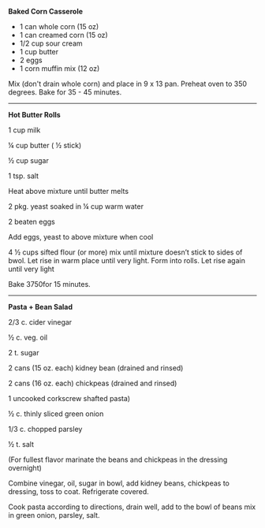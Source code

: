 **Baked Corn Casserole**

* 1 can whole corn \(15 oz\)
* 1 can creamed corn \(15 oz\)
* 1/2 cup sour cream
* 1 cup butter
* 2 eggs
* 1 corn muffin mix \(12 oz\)

Mix \(don't drain whole corn\) and place in 9 x 13 pan. Preheat oven to 350 degrees. Bake for 35 - 45 minutes.

---

**Hot Butter Rolls**

1 cup milk

¼ cup butter \( ½ stick\)

½ cup sugar

1 tsp. salt

Heat above mixture until butter melts

2 pkg. yeast soaked in ¼ cup warm water

2 beaten eggs

Add eggs, yeast to above mixture when cool

4 ½ cups sifted flour \(or more\) mix until mixture doesn’t stick to sides of bwol. Let rise in warm place until very light. Form into rolls. Let rise again until very light

Bake 3750for 15 minutes.

---



**Pasta + Bean Salad**

2/3 c. cider vinegar

½ c. veg. oil

2 t. sugar

2 cans \(15 oz. each\) kidney bean \(drained and rinsed\)

2 cans \(16 oz. each\) chickpeas \(drained and rinsed\)

1 uncooked corkscrew shafted pasta\)

½ c. thinly sliced green onion

1/3 c. chopped parsley

½ t. salt

\(For fullest flavor marinate the beans and chickpeas in the dressing overnight\)

Combine vinegar, oil, sugar in bowl, add kidney beans, chickpeas to dressing, toss to coat. Refrigerate covered.

Cook pasta according to directions, drain well, add to the bowl of beans mix in green onion, parsley, salt.

